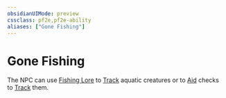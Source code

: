 ```yaml
---
obsidianUIMode: preview
cssclass: pf2e,pf2e-ability
aliases: ["Gone Fishing"]
---
```

# Gone Fishing

The NPC can use [Fishing Lore](../../Compendium/skills.md#Lore) to [Track](../actions/track.md) aquatic creatures or to [Aid](../actions/aid.md) checks to [Track](../actions/track.md) them.